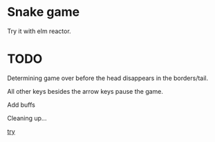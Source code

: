 # Snake game

Try it with elm reactor.

# TODO

Determining game over before the head disappears in the borders/tail.

All other keys besides the arrow keys pause the game.

Add buffs

Cleaning up...

[try](https://github.botiboti.io/snake/)